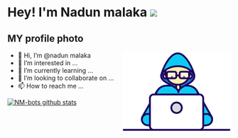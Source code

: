 # Hey! I'm Nadun malaka <img src="https://camo.githubusercontent.com/2c8b3670d933220ae3c023fa1d568682975cce3f10799d0d3ff5ecac394b4ee8/68747470733a2f2f6d656469612e67697068792e636f6d2f6d656469612f31326f75664342304d795a31476f2f67697068792e676966" width="50px">


## MY profile photo 
<img align="right" src="https://github.com/RazorKenway/RazorKenway/raw/main/Developer.gif" style="max-width:100%;">

- 👋 Hi, I’m @nadun malaka
- 👀 I’m interested in ...
- 🌱 I’m currently learning ...
- 💞️ I’m looking to collaborate on ...
- 📫 How to reach me ...



[![NM-bots github stats](https://github-readme-stats.vercel.app/api?username=NM-bots&show_icons=true&theme=cobalt&count_private=true)](https://github.com/NM-bots/NM-bots.git)

<!---
NM-bots/NM-bots is a ✨ special ✨ repository because its `README.md` (this file) appears on your GitHub profile.
You can click the Preview link to take a look at your changes.
--->
